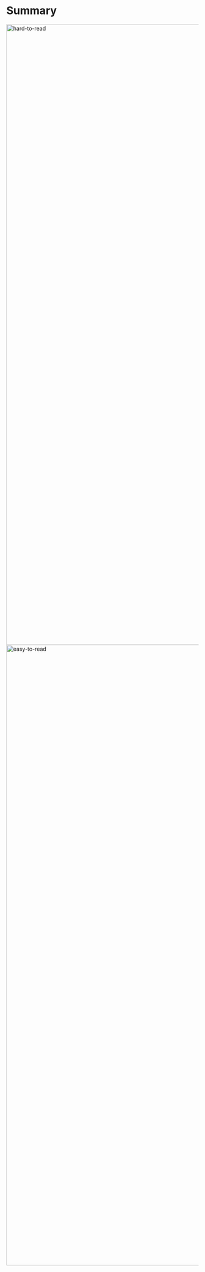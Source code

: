# Summary

<img width="1622" alt="hard-to-read" src="https://github.com/michaelahlers/scala-guide/assets/2034877/9ff910c2-bee2-4b4d-ae07-f4ce5fceceaa">
<img width="1622" alt="easy-to-read" src="https://github.com/michaelahlers/scala-guide/assets/2034877/e6b635a3-3ffd-4e15-8909-8105fc12467f">
